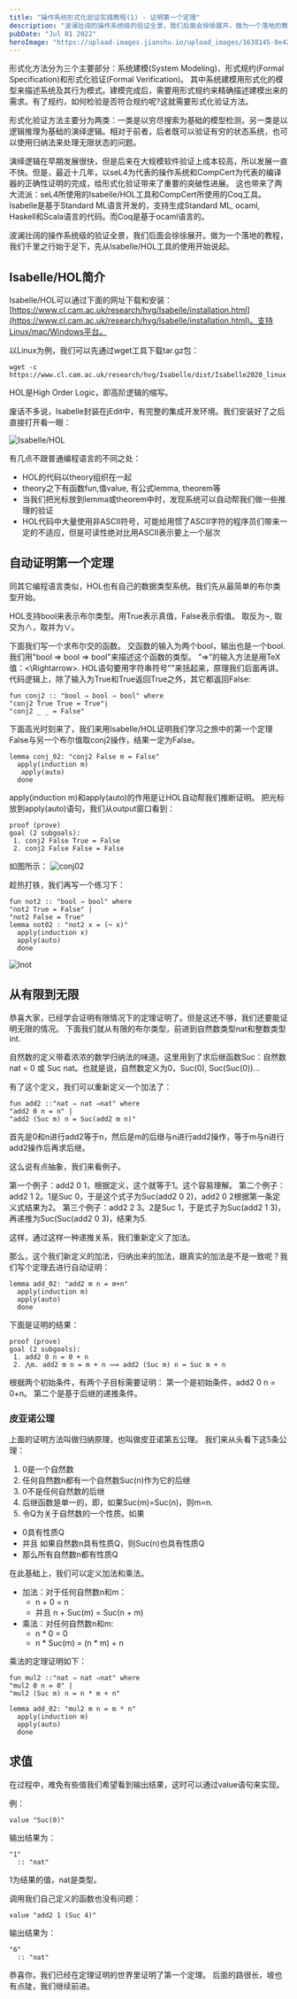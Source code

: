 ```yaml
---
title: "操作系统形式化验证实践教程(1) - 证明第一个定理"
description: "波澜壮阔的操作系统级的验证全景，我们后面会徐徐展开。做为一个落地的教程，我们千里之行始于足下，先从Isabelle/HOL工具的使用开始说起。"
pubDate: "Jul 01 2022"
heroImage: "https://upload-images.jianshu.io/upload_images/1638145-8e4275af60afb16e.png?imageMogr2/auto-orient/strip%7CimageView2/2/w/1240"
---
```


形式化方法分为三个主要部分：系统建模(System Modeling)、形式规约(Formal Specification)和形式化验证(Formal Verification)。
其中系统建模用形式化的模型来描述系统及其行为模式。建模完成后，需要用形式规约来精确描述建模出来的需求。有了规约，如何检验是否符合规约呢?这就需要形式化验证方法。

形式化验证方法主要分为两类：一类是以穷尽搜索为基础的模型检测，另一类是以逻辑推理为基础的演绎逻辑。相对于前者，后者既可以验证有穷的状态系统，也可以使用归纳法来处理无限状态的问题。

演绎逻辑在早期发展很快，但是后来在大规模软件验证上成本较高，所以发展一直不快。但是，最近十几年，以seL4为代表的操作系统和CompCert为代表的编译器的正确性证明的完成，给形式化验证带来了重要的突破性进展。
这也带来了两大流派：seL4所使用的Isabelle/HOL工具和CompCert所使用的Coq工具。
Isabelle是基于Standard ML语言开发的，支持生成Standard ML, ocaml, Haskell和Scala语言的代码。而Coq是基于ocaml语言的。

波澜壮阔的操作系统级的验证全景，我们后面会徐徐展开。做为一个落地的教程，我们千里之行始于足下，先从Isabelle/HOL工具的使用开始说起。

## Isabelle/HOL简介

Isabelle/HOL可以通过下面的网址下载和安装：[https://www.cl.cam.ac.uk/research/hvg/Isabelle/installation.html](https://www.cl.cam.ac.uk/research/hvg/Isabelle/installation.html)。支持Linux/mac/Windows平台。

以Linux为例，我们可以先通过wget工具下载tar.gz包：
```
wget -c https://www.cl.cam.ac.uk/research/hvg/Isabelle/dist/Isabelle2020_linux.tar.gz
```

HOL是High Order Logic，即高阶逻辑的缩写。

废话不多说，Isabelle封装在jEdit中，有完整的集成开发环境。我们安装好了之后直接打开看一眼：

![Isabelle/HOL](https://upload-images.jianshu.io/upload_images/1638145-8e4275af60afb16e.png?imageMogr2/auto-orient/strip%7CimageView2/2/w/1240)

有几点不跟普通编程语言的不同之处：
- HOL的代码以theory组织在一起
- theory之下有函数fun,值value, 有公式lemma, theorem等
- 当我们把光标放到lemma或theorem中时，发现系统可以自动帮我们做一些推理的验证
- HOL代码中大量使用非ASCII符号，可能给用惯了ASCII字符的程序员们带来一定的不适应，但是可读性绝对比用ASCII表示要上一个层次

## 自动证明第一个定理

同其它编程语言类似，HOL也有自己的数据类型系统。我们先从最简单的布尔类型开始。

HOL支持bool来表示布尔类型。用True表示真值，False表示假值。
取反为$\lnot$, 取交为$\land$，取并为$\lor$。

下面我们写一个求布尔交的函数。
交函数的输入为两个bool，输出也是一个bool. 
我们用"bool ⇒ bool ⇒ bool"来描述这个函数的类型。
“⇒”的输入方法是用TeX值：<\Rightarrow>.
HOL语句要用字符串符号""来括起来，原理我们后面再讲。
代码逻辑上，除了输入为True和True返回True之外，其它都返回False:
```hol
fun conj2 :: "bool ⇒ bool ⇒ bool" where
"conj2 True True = True"|
"conj2 _ _ = False"
```

下面高光时刻来了，我们来用Isabelle/HOL证明我们学习之旅中的第一个定理False与另一个布尔值取conj2操作，结果一定为False。

```hol
lemma conj_02: "conj2 False m = False"
  apply(induction m)
   apply(auto)
  done
```
apply(induction m)和apply(auto)的作用是让HOL自动帮我们推断证明。
把光标放到apply(auto)语句，我们从output窗口看到：
```
proof (prove)
goal (2 subgoals):
 1. conj2 False True = False
 2. conj2 False False = False
```
如图所示：
![conj02](https://upload-images.jianshu.io/upload_images/1638145-5d5d1df63ba78554.png?imageMogr2/auto-orient/strip%7CimageView2/2/w/1240)

趁热打铁，我们再写一个练习下：
```
fun not2 :: "bool ⇒ bool" where
"not2 True = False" |
"not2 False = True"
lemma not02 : "not2 x = (¬ x)"
  apply(induction x)
  apply(auto)
  done
```
![lnot](https://upload-images.jianshu.io/upload_images/1638145-cbbae96b576c8bac.png?imageMogr2/auto-orient/strip%7CimageView2/2/w/1240)

## 从有限到无限

恭喜大家，已经学会证明有限情况下的定理证明了。但是这还不够，我们还要能证明无限的情况。
下面我们就从有限的布尔类型，前进到自然数类型nat和整数类型int. 

自然数的定义带着浓浓的数学归纳法的味道。这里用到了求后继函数Suc：自然数nat = 0 或 Suc nat。也就是说，自然数定义为0，Suc(0), Suc(Suc(0))...

有了这个定义，我们可以重新定义一个加法了：
```
fun add2 ::"nat ⇒ nat ⇒nat" where 
"add2 0 n = n" | 
"add2 (Suc m) n = Suc(add2 m n)"
```
首先是0和n进行add2等于n，然后是m的后继与n进行add2操作，等于m与n进行add2操作后再求后继。

这么说有点抽象，我们来看例子。

第一个例子：add2 0 1，根据定义，这个就等于1。这个容易理解。
第二个例子：add2 1 2。1是Suc 0，于是这个式子为Suc(add2 0 2)，add2 0 2根据第一条定义式结果为2。
第三个例子：add2 2 3。2是Suc 1，于是式子为Suc(add2 1 3)，再递推为Suc(Suc(add2 0 3)，结果为5.

这样，通过这样一种递推关系，我们重新定义了加法。

那么，这个我们新定义的加法，归纳出来的加法，跟真实的加法是不是一致呢？我们写个定理去进行自动证明：
```
lemma add_02: "add2 m n = m+n"
  apply(induction m)
  apply(auto)
  done
```

下面是证明的结果：
```
proof (prove)
goal (2 subgoals):
 1. add2 0 n = 0 + n
 2. ⋀m. add2 m n = m + n ⟹ add2 (Suc m) n = Suc m + n
```
根据两个初始条件，有两个子目标需要证明：
第一个是初始条件，add2 0 n = 0+n。
第二个是基于后继的递推条件。

### 皮亚诺公理

上面的证明方法叫做归纳原理，也叫做皮亚诺第五公理。
我们来从头看下这5条公理：
1. 0是一个自然数
2. 任何自然数n都有一个自然数Suc(n)作为它的后继
3. 0不是任何自然数的后继
4. 后继函数是单一的，即，如果Suc(m)=Suc(n)，则m=n. 
5. 令Q为关于自然数的一个性质。如果
- 0具有性质Q
- 并且 如果自然数n具有性质Q，则Suc(n)也具有性质Q
- 那么所有自然数n都有性质Q

在此基础上，我们可以定义加法和乘法。

- 加法：对于任何自然数n和m：
  - n + 0 = n
  - 并且 n + Suc(m) = Suc(n + m)
- 乘法：对任何自然数n和m:
  - n * 0 = 0
  - n * Suc(m) = (n * m) + n 

乘法的定理证明如下：
```
fun mul2 ::"nat ⇒ nat ⇒nat" where 
"mul2 0 n = 0" | 
"mul2 (Suc m) n = n * m + n"

lemma add_02: "mul2 m n = m * n"
  apply(induction m)
  apply(auto)
  done
```

## 求值

在过程中，难免有些值我们希望看到输出结果，这时可以通过value语句来实现。

例：
```
value "Suc(0)"
```
输出结果为：
```
"1"
  :: "nat"
```
1为结果的值，nat是类型。

调用我们自己定义的函数也没有问题：
```
value "add2 1 (Suc 4)"
```

输出结果为：
```
"6"
  :: "nat"
```

恭喜你，我们已经在定理证明的世界里证明了第一个定理。
后面的路很长，坡也有点陡，我们继续前进。
